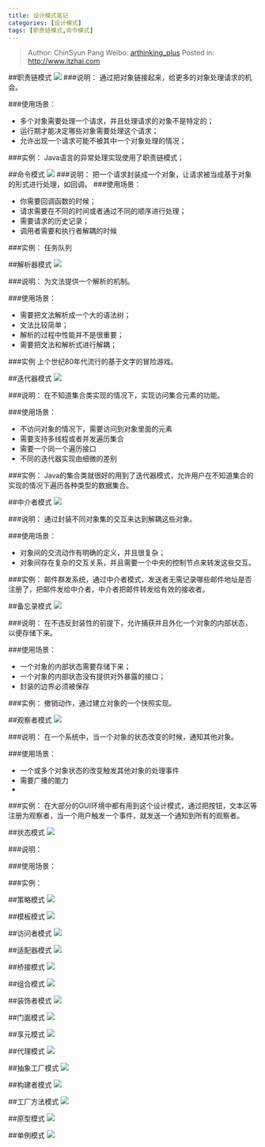 ```yaml
---
title: 设计模式笔记
categories: [设计模式]
tags: [职责链模式,命令模式]
---
```


> Author: ChinSyun Pang
> Weibo: [arthinking_plus](http://weibo.com/arthinkingplus)
> Posted in: http://www.itzhai.com


##职责链模式
![](https://raw.githubusercontent.com/arthinking/informal-essay/master/images/2015/02/20150207-design-pattern-01.png) 
###说明：
通过把对象链接起来，给更多的对象处理请求的机会。

###使用场景：
* 多个对象需要处理一个请求，并且处理请求的对象不是特定的；
* 运行期才能决定哪些对象需要处理这个请求；
* 允许出现一个请求可能不被其中一个对象处理的情况；

###实例：
Java语言的异常处理实现使用了职责链模式；


##命令模式
![](https://raw.githubusercontent.com/arthinking/informal-essay/master/images/2015/02/20150207-design-pattern-02.png)
###说明：
把一个请求封装成一个对象，让请求被当成基于对象的形式进行处理，如回调。
###使用场景：
* 你需要回调函数的时候；
* 请求需要在不同的时间或者通过不同的顺序进行处理；
* 需要请求的历史记录；
* 调用者需要和执行者解耦的时候

###实例：
任务队列

##解析器模式
![](https://raw.githubusercontent.com/arthinking/informal-essay/master/images/2015/02/20150207-design-pattern-03.png)  

###说明：
为文法提供一个解析的机制。

###使用场景：
* 需要把文法解析成一个大的语法树；
* 文法比较简单；
* 解析的过程中性能并不是很重要；
* 需要把文法和解析式进行解耦；

###实例
上个世纪80年代流行的基于文字的冒险游戏。

##迭代器模式
![](https://raw.githubusercontent.com/arthinking/informal-essay/master/images/2015/02/20150207-design-pattern-04.png)

###说明：
在不知道集合类实现的情况下，实现访问集合元素的功能。

###使用场景：
* 不访问对象的情况下，需要访问到对象里面的元素
* 需要支持多线程或者并发遍历集合
* 需要一个同一个遍历接口
* 不同的迭代器实现由细微的差别

###实例：
Java的集合类就很好的用到了迭代器模式，允许用户在不知道集合的实现的情况下遍历各种类型的数据集合。

##中介者模式
![](https://raw.githubusercontent.com/arthinking/informal-essay/master/images/2015/02/20150207-design-pattern-05.png)

###说明：
通过封装不同对象集的交互来达到解耦这些对象。

###使用场景：
* 对象间的交流动作有明确的定义，并且很复杂；
* 对象间存在复杂的交互关系，并且需要一个中央的控制节点来转发这些交互。

###实例：
邮件群发系统，通过中介者模式，发送者无需记录哪些邮件地址是否注册了，把邮件发给中介者，中介者把邮件转发给有效的接收者。


##备忘录模式
![](https://raw.githubusercontent.com/arthinking/informal-essay/master/images/2015/02/20150207-design-pattern-06.png)

###说明：
在不违反封装性的前提下，允许捕获并且外化一个对象的内部状态，以便存储下来。

###使用场景：
* 一个对象的内部状态需要存储下来；
* 一个对象的内部状态没有提供对外暴露的接口；
* 封装的边界必须被保存

###实例：
撤销动作，通过建立对象的一个快照实现。

##观察者模式
![](https://raw.githubusercontent.com/arthinking/informal-essay/master/images/2015/02/20150207-design-pattern-07.png)

###说明：
在一个系统中，当一个对象的状态改变的时候，通知其他对象。

###使用场景：
* 一个或多个对象状态的改变触发其他对象的处理事件
* 需要广播的能力
* 

###实例：
在大部分的GUI环境中都有用到这个设计模式，通过把按钮，文本区等注册为观察者，当一个用户触发一个事件，就发送一个通知到所有的观察者。

##状态模式
![](https://raw.githubusercontent.com/arthinking/informal-essay/master/images/2015/02/20150207-design-pattern-08.png)

###说明：

###使用场景：

###实例：



##策略模式
![](https://raw.githubusercontent.com/arthinking/informal-essay/master/images/2015/02/20150207-design-pattern-09.png)

##模板模式
![](https://raw.githubusercontent.com/arthinking/informal-essay/master/images/2015/02/20150207-design-pattern-10.png)

##访问者模式
![](https://raw.githubusercontent.com/arthinking/informal-essay/master/images/2015/02/20150207-design-pattern-11.png)     

##适配器模式
![](https://raw.githubusercontent.com/arthinking/informal-essay/master/images/2015/02/20150207-design-pattern-12.png)    

##桥接模式
![](https://raw.githubusercontent.com/arthinking/informal-essay/master/images/2015/02/20150207-design-pattern-13.png)

##组合模式
![](https://raw.githubusercontent.com/arthinking/informal-essay/master/images/2015/02/20150207-design-pattern-14.png)

##装饰者模式
![](https://raw.githubusercontent.com/arthinking/informal-essay/master/images/2015/02/20150207-design-pattern-15.png)

##门面模式
![](https://raw.githubusercontent.com/arthinking/informal-essay/master/images/2015/02/20150207-design-pattern-16.png)

##享元模式
![](https://raw.githubusercontent.com/arthinking/informal-essay/master/images/2015/02/20150207-design-pattern-17.png)

##代理模式
![](https://raw.githubusercontent.com/arthinking/informal-essay/master/images/2015/02/20150207-design-pattern-18.png)

##抽象工厂模式
![](https://raw.githubusercontent.com/arthinking/informal-essay/master/images/2015/02/20150207-design-pattern-19.png)

##构建者模式
![](https://raw.githubusercontent.com/arthinking/informal-essay/master/images/2015/02/20150207-design-pattern-20.png)

##工厂方法模式
![](https://raw.githubusercontent.com/arthinking/informal-essay/master/images/2015/02/20150207-design-pattern-21.png)

##原型模式
![](https://raw.githubusercontent.com/arthinking/informal-essay/master/images/2015/02/20150207-design-pattern-22.png)

##单例模式
![](https://raw.githubusercontent.com/arthinking/informal-essay/master/images/2015/02/20150207-design-pattern-23.png)           


